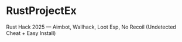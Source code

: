 # RustProjectEx
Rust Hack 2025 — Aimbot, Wallhack, Loot Esp, No Recoil (Undetected Cheat + Easy Install)
